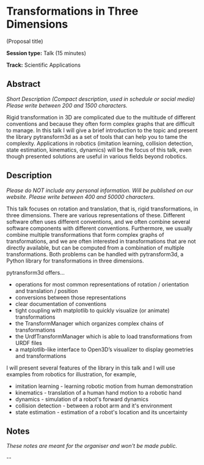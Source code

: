 # Transformations in Three Dimensions

(Proposal title)

**Session type:** Talk (15 minutes)

**Track:** Scientific Applications


## Abstract

*Short Description (Compact description, used in schedule or social media)
Please write between 200 and 1500 characters.*

Rigid transformation in 3D are complicated due to the multitude of different
conventions and because they often form complex graphs that are difficult to
manage. In this talk I will give a brief introduction to the topic and present
the library pytransform3d as a set of tools that can help you to tame the
complexity. Applications in robotics (imitation learning, collision detection,
state estimation, kinematics, dynamics) will be the focus of this talk, even
though presented solutions are useful in various fields beyond robotics.


## Description

*Please do NOT include any personal information. Will be published on our
website. Please write between 400 and 50000 characters.*

This talk focuses on rotation and translation, that is, rigid transformations,
in three  dimensions.
There are various representations of these. Different software often uses
different conventions, and we often combine several software components with
different conventions. Furthermore, we usually combine multiple
transformations that form complex graphs of transformations, and we are often
interested in transformations that are not directly available, but can be
computed from a combination of multiple transformations. Both problems can be
handled with pytransform3d, a Python library for transformations in three
dimensions.

pytransform3d offers...

* operations for most common representations of rotation / orientation and
  translation / position
* conversions between those representations
* clear documentation of conventions
* tight coupling with matplotlib to quickly visualize (or animate)
  transformations
* the TransformManager which organizes complex chains of transformations
* the UrdfTransformManager which is able to load transformations from URDF
  files
* a matplotlib-like interface to Open3D’s visualizer to display geometries and
  transformations

I will present several features of the library in this talk and I will use
examples from robotics for illustration, for example,

* imitation learning - learning robotic motion from human demonstration
* kinematics - translation of a human hand motion to a robotic hand
* dynamics - simulation of a robot's forward dynamics
* collision detection - between a robot arm and it's environment
* state estimation - estimation of a robot's location and its uncertainty


## Notes

*These notes are meant for the organiser and won't be made public.*

--
